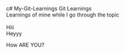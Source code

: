 c# My-Git-Learnings
Git Learnings
<br>Learnings of mine while I go through the topic</br>
<br>Hiii</br>
<h>Heyyy</h>
<p>How ARE YOU?</p>
